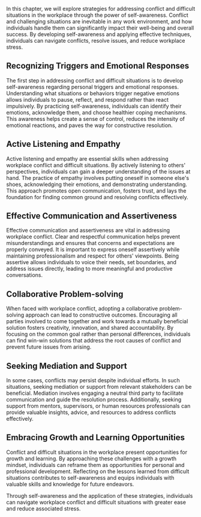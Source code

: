 
In this chapter, we will explore strategies for addressing conflict and difficult situations in the workplace through the power of self-awareness. Conflict and challenging situations are inevitable in any work environment, and how individuals handle them can significantly impact their well-being and overall success. By developing self-awareness and applying effective techniques, individuals can navigate conflicts, resolve issues, and reduce workplace stress.

Recognizing Triggers and Emotional Responses
--------------------------------------------

The first step in addressing conflict and difficult situations is to develop self-awareness regarding personal triggers and emotional responses. Understanding what situations or behaviors trigger negative emotions allows individuals to pause, reflect, and respond rather than react impulsively. By practicing self-awareness, individuals can identify their emotions, acknowledge them, and choose healthier coping mechanisms. This awareness helps create a sense of control, reduces the intensity of emotional reactions, and paves the way for constructive resolution.

Active Listening and Empathy
----------------------------

Active listening and empathy are essential skills when addressing workplace conflict and difficult situations. By actively listening to others' perspectives, individuals can gain a deeper understanding of the issues at hand. The practice of empathy involves putting oneself in someone else's shoes, acknowledging their emotions, and demonstrating understanding. This approach promotes open communication, fosters trust, and lays the foundation for finding common ground and resolving conflicts effectively.

Effective Communication and Assertiveness
-----------------------------------------

Effective communication and assertiveness are vital in addressing workplace conflict. Clear and respectful communication helps prevent misunderstandings and ensures that concerns and expectations are properly conveyed. It is important to express oneself assertively while maintaining professionalism and respect for others' viewpoints. Being assertive allows individuals to voice their needs, set boundaries, and address issues directly, leading to more meaningful and productive conversations.

Collaborative Problem-solving
-----------------------------

When faced with workplace conflict, adopting a collaborative problem-solving approach can lead to constructive outcomes. Encouraging all parties involved to come together and work towards a mutually beneficial solution fosters creativity, innovation, and shared accountability. By focusing on the common goal rather than personal differences, individuals can find win-win solutions that address the root causes of conflict and prevent future issues from arising.

Seeking Mediation and Support
-----------------------------

In some cases, conflicts may persist despite individual efforts. In such situations, seeking mediation or support from relevant stakeholders can be beneficial. Mediation involves engaging a neutral third party to facilitate communication and guide the resolution process. Additionally, seeking support from mentors, supervisors, or human resources professionals can provide valuable insights, advice, and resources to address conflicts effectively.

Embracing Growth and Learning Opportunities
-------------------------------------------

Conflict and difficult situations in the workplace present opportunities for growth and learning. By approaching these challenges with a growth mindset, individuals can reframe them as opportunities for personal and professional development. Reflecting on the lessons learned from difficult situations contributes to self-awareness and equips individuals with valuable skills and knowledge for future endeavors.

Through self-awareness and the application of these strategies, individuals can navigate workplace conflict and difficult situations with greater ease and reduce associated stress.
